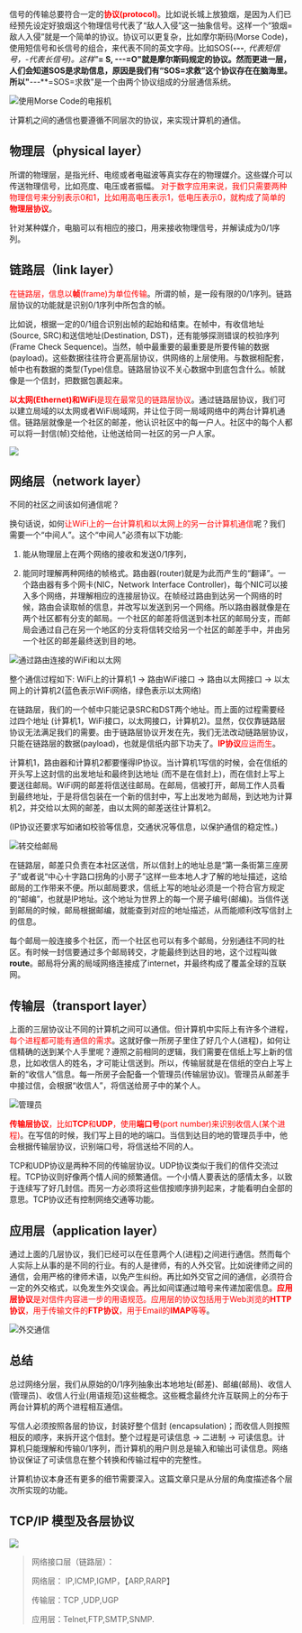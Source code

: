 信号的传输总要符合一定的<font color=red>**协议(protocol)**</font>。比如说长城上放狼烟，是因为人们已经预先设定好狼烟这个物理信号代表了“敌人入侵”这一抽象信号。这样一个“狼烟=敌人入侵”就是一个简单的协议。协议可以更复杂，比如摩尔斯码(Morse Code)，使用短信号和长信号的组合，来代表不同的英文字母。比如SOS(***---***,  *代表短信号，-代表长信号)。这样"***= S, ---=O"就是摩尔斯码规定的协议。然而更进一层，人们会知道SOS是求助信息，原因是我们有“SOS=求救”这个协议存在在脑海里。所以"***---***=SOS=求救"是一个由两个协议组成的分层通信系统。

![使用Morse Code的电报机](./images/protocol_1.webp)

计算机之间的通信也要遵循不同层次的协议，来实现计算机的通信。

## 物理层（physical layer）

所谓的物理层，是指光纤、电缆或者电磁波等真实存在的物理媒介。这些媒介可以传送物理信号，比如亮度、电压或者振幅。
<font color=red>对于数字应用来说，我们只需要两种物理信号来分别表示0和1，比如用高电压表示1，低电压表示0，就构成了简单的**物理层协议**</font>。

针对某种媒介，电脑可以有相应的接口，用来接收物理信号，并解读成为0/1序列。

## 链路层（link layer）

<font color=red>在链路层，信息以**帧**(frame)为单位传输</font>。所谓的帧，是一段有限的0/1序列。链路层协议的功能就是识别0/1序列中所包含的帧。

比如说，根据一定的0/1组合识别出帧的起始和结束。在帧中，有收信地址(Source, SRC)和送信地址(Destination, DST)，还有能够探测错误的校验序列(Frame Check Sequence)。当然，帧中最重要的最重要是所要传输的数据 (payload)。这些数据往往符合更高层协议，供网络的上层使用。与数据相配套，帧中也有数据的类型(Type)信息。链路层协议不关心数据中到底包含什么。帧就像是一个信封，把数据包裹起来。

<font color=red>**以太网(Ethernet)**和**WiFi**是现在最常见的链路层协议</font>。通过链路层协议，我们可以建立局域的以太网或者WiFi局域网，并让位于同一局域网络中的两台计算机通信。链路层就像是一个社区的邮差，他认识社区中的每一户人。社区中的每个人都可以将一封信(帧)交给他，让他送给同一社区的另一户人家。

![](./images/protocol_2.webp)

## 网络层（network layer）

不同的社区之间该如何通信呢？

换句话说，如何<font color=red>让WiFi上的一台计算机和以太网上的另一台计算机通信</font>呢？我们需要一个“中间人”。这个“中间人”必须有以下功能:
1. 能从物理层上在两个网络的接收和发送0/1序列，

2. 能同时理解两种网络的帧格式。路由器(router)就是为此而产生的“翻译”。一个路由器有多个网卡(NIC，Network Interface Controller)，每个NIC可以接入多个网络，并理解相应的连接层协议。在帧经过路由到达另一个网络的时候，路由会读取帧的信息，并改写以发送到另一个网络。所以路由器就像是在两个社区都有分支的邮局。一个社区的邮差将信送到本社区的邮局分支，而邮局会通过自己在另一个地区的分支将信转交给另一个社区的邮差手中，并由另一个社区的邮差最终送到目的地。

![通过路由连接的WiFi和以太网](./images/protocol_3.webp)

整个通信过程如下:
WiFi上的计算机1 -> 路由WiFi接口 ->  路由以太网接口 -> 以太网上的计算机2(蓝色表示WiFi网络，绿色表示以太网络)

在链路层，我们的一个帧中只能记录SRC和DST两个地址。而上面的过程需要经过四个地址 (计算机1，WiFi接口，以太网接口，计算机2)。显然，仅仅靠链路层协议无法满足我们的需要。由于链路层协议开发在先，我们无法改动链路层协议，只能在链路层的数据(payload)，也就是信纸内部下功夫了。<font color=red>**IP协议**应运而生</font>。

计算机1，路由器和计算机2都要懂得IP协议。当计算机1写信的时候，会在信纸的开头写上这封信的出发地址和最终到达地址 (而不是在信封上)，而在信封上写上要送往邮局。WiFi网的邮差将信送往邮局。在邮局，信被打开，邮局工作人员看到最终地址，于是将信包装在一个新的信封中，写上出发地为邮局，到达地为计算机2，并交给以太网的邮差，由以太网的邮差送往计算机2。

(IP协议还要求写如诸如校验等信息，交通状况等信息，以保护通信的稳定性。)

![转交给邮局](./images/protocol_4.webp)

在链路层，邮差只负责在本社区送信，所以信封上的地址总是“第一条街第三座房子”或者说“中心十字路口拐角的小房子”这样一些本地人才了解的地址描述，这给邮局的工作带来不便。所以邮局要求，信纸上写的地址必须是一个符合官方规定的“邮编”，也就是IP地址。这个地址为世界上的每一个房子编号(邮编)。当信件送到邮局的时候，邮局根据邮编，就能查到对应的地址描述，从而能顺利改写信封上的信息。

每个邮局一般连接多个社区，而一个社区也可以有多个邮局，分别通往不同的社区。有时候一封信要通过多个邮局转交，才能最终到达目的地，这个过程叫做**route**。邮局将分离的局域网络连接成了internet，并最终构成了覆盖全球的互联网。

## 传输层（transport layer）

上面的三层协议让不同的计算机之间可以通信。但计算机中实际上有许多个进程，<font color=red>每个进程都可能有通信的需求</font>。这就好像一所房子里住了好几个人(进程)，如何让信精确的送到某个人手里呢？遵照之前相同的逻辑，我们需要在信纸上写上新的信息，比如收信人的姓名，才可能让信送到。所以，传输层就是在信纸的空白上写上新的“收信人”信息。每一所房子会配备一个管理员(传输层协议)。管理员从邮差手中接过信，会根据“收信人”，将信送给房子中的某个人。

![管理员](./images/protocol_5.webp)

<font color=red>**传输层协议**，比如**TCP**和**UDP**，使用**端口号**(port number)来识别收信人(某个进程)</font>。在写信的时候，我们写上目的地的端口。当信到达目的地的管理员手中，他会根据传输层协议，识别端口号，将信送给不同的人。

TCP和UDP协议是两种不同的传输层协议。UDP协议类似于我们的信件交流过程。TCP协议则好像两个情人间的频繁通信。一个小情人要表达的感情太多，以致于连续写了好几封信。而另一方必须将这些信按顺序排列起来，才能看明白全部的意思。TCP协议还有控制网络交通等功能。

## 应用层（application layer）

通过上面的几层协议，我们已经可以在任意两个人(进程)之间进行通信。然而每个人实际上从事的是不同的行业。有的人是律师，有的人外交官。比如说律师之间的通信，会用严格的律师术语，以免产生纠纷。再比如外交官之间的通信，必须符合一定的外交格式，以免发生外交误会。再比如间谍通过暗号来传递加密信息。<font color=red>**应用层协议**是对信件内容进一步的用语规范。应用层的协议包括用于Web浏览的**HTTP协议**，用于传输文件的**FTP协议**，用于Email的**IMAP**等等</font>。

![外交通信](./images/protocol_6.webp)

##  总结

总过网络分层，我们从原始的0/1序列抽象出本地地址(邮差)、邮编(邮局)、收信人(管理员)、收信人行业(用语规范)这些概念。这些概念最终允许互联网上的分布于两台计算机的两个进程相互通信。

写信人必须按照各层的协议，封装好整个信封 (encapsulation)；而收信人则按照相反的顺序，来拆开这个信封。整个过程是可读信息 -> 二进制 -> 可读信息。计算机只能理解和传输0/1序列，而计算机的用户则总是输入和输出可读信息。网络协议保证了可读信息在整个转换和传输过程中的完整性。

计算机协议本身还有更多的细节需要深入。这篇文章只是从分层的角度描述各个层次所实现的功能。

## TCP/IP 模型及各层协议

![](./images/protocol_11.png)

>网络接口层（链路层）：
>
>网络层： IP,ICMP,IGMP，【ARP,RARP】
>
>传输层：TCP ,UDP,UGP
>
>应用层：Telnet,FTP,SMTP,SNMP.
